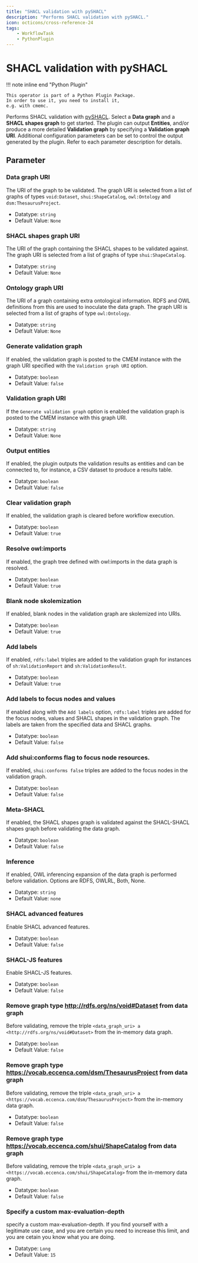 ```yaml
---
title: "SHACL validation with pySHACL"
description: "Performs SHACL validation with pySHACL."
icon: octicons/cross-reference-24
tags: 
    - WorkflowTask
    - PythonPlugin
---
```

# SHACL validation with pySHACL
<!-- This file was generated - DO NOT CHANGE IT MANUALLY -->

!!! note inline end "Python Plugin"

    This operator is part of a Python Plugin Package.
    In order to use it, you need to install it,
    e.g. with cmemc.

Performs SHACL validation with [pySHACL](https://github.com/RDFLib/pySHACL). Select a __Data graph__ and a __SHACL shapes graph__ to get started. The plugin can output __Entities__, and/or produce a more detailed __Validation graph__ by specifying a __Validation graph URI__. Additional configuration parameters can be set to control the output generated by the plugin. Refer to each parameter description for details.

## Parameter

### Data graph URI

The URI of the graph to be validated. The graph URI is selected from a list of graphs of types `void:Dataset`, `shui:ShapeCatalog`, `owl:Ontology` and `dsm:ThesaurusProject`.

- Datatype: `string`
- Default Value: `None`



### SHACL shapes graph URI

The URI of the graph containing the SHACL shapes to be validated against. The graph URI is selected from a list of graphs of type `shui:ShapeCatalog`.

- Datatype: `string`
- Default Value: `None`



### Ontology graph URI

The URI of a graph containing extra ontological information. RDFS and OWL definitions from this are used to inoculate the data graph. The graph URI is selected from a list of graphs of type `owl:Ontology`.

- Datatype: `string`
- Default Value: `None`



### Generate validation graph

If enabled, the validation graph is posted to the CMEM instance with the graph URI specified with the `Validation graph URI` option.

- Datatype: `boolean`
- Default Value: `false`



### Validation graph URI

If the `Generate validation graph` option is enabled the validation graph is posted to the CMEM instance with this graph URI.

- Datatype: `string`
- Default Value: `None`



### Output entities

If enabled, the plugin outputs the validation results as entities and can be connected to, for instance, a CSV dataset to produce a results table.

- Datatype: `boolean`
- Default Value: `false`



### Clear validation graph

If enabled, the validation graph is cleared before workflow execution.

- Datatype: `boolean`
- Default Value: `true`



### Resolve owl:imports

If enabled, the graph tree defined with owl:imports in the data graph is resolved.

- Datatype: `boolean`
- Default Value: `true`



### Blank node skolemization

If enabled, blank nodes in the validation graph are skolemized into URIs.

- Datatype: `boolean`
- Default Value: `true`



### Add labels

If enabled, `rdfs:label` triples are added to the validation graph for instances of `sh:ValidationReport` and `sh:ValidationResult`.

- Datatype: `boolean`
- Default Value: `true`



### Add labels to focus nodes and values

If enabled along with the `Add labels` option, `rdfs:label` triples are added for the focus nodes, values and SHACL shapes in the validation graph. The labels are taken from the specified data and SHACL graphs.

- Datatype: `boolean`
- Default Value: `false`



### Add shui:conforms flag to focus node resources.

If enabled, `shui:conforms false` triples are added to the focus nodes in the validation graph.

- Datatype: `boolean`
- Default Value: `false`



### Meta-SHACL

If enabled, the SHACL shapes graph is validated against the SHACL-SHACL shapes graph before validating the data graph.

- Datatype: `boolean`
- Default Value: `false`



### Inference

If enabled, OWL inferencing expansion of the data graph is performed before validation. Options are RDFS, OWLRL, Both, None.

- Datatype: `string`
- Default Value: `none`



### SHACL advanced features

Enable SHACL advanced features.

- Datatype: `boolean`
- Default Value: `false`



### SHACL-JS features

Enable SHACL-JS features.

- Datatype: `boolean`
- Default Value: `false`



### Remove graph type http://rdfs.org/ns/void#Dataset from data graph

Before validating, remove the triple `<data_graph_uri> a <http://rdfs.org/ns/void#Dataset>` from the in-memory data graph.

- Datatype: `boolean`
- Default Value: `false`



### Remove graph type https://vocab.eccenca.com/dsm/ThesaurusProject from data graph

Before validating, remove the triple `<data_graph_uri> a <https://vocab.eccenca.com/dsm/ThesaurusProject>` from the in-memory data graph.

- Datatype: `boolean`
- Default Value: `false`



### Remove graph type https://vocab.eccenca.com/shui/ShapeCatalog from data graph

Before validating, remove the triple `<data_graph_uri> a <https://vocab.eccenca.com/shui/ShapeCatalog>` from the in-memory data graph.

- Datatype: `boolean`
- Default Value: `false`



### Specify a custom max-evaluation-depth

specify a custom max-evaluation-depth. If you find yourself with a legitimate use case, and you are certain you need to increase this limit, and you are cetain you know what you are doing.

- Datatype: `Long`
- Default Value: `15`




